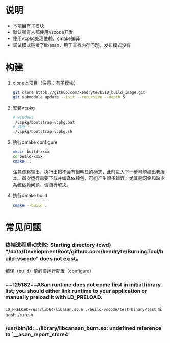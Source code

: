 # 说明
* 本项目有子模块
* 默认所有人都使用vscode开发
* 使用vcpkg处理依赖、cmake编译
* 调试模式链接了libasan，用于查找内存问题，发布模式没有

# 构建
1. clone本项目（注意：有子模块）    
	```bash
	git clone https://github.com/kendryte/k510_build_image.git
	git submodule update --init --recursive --depth 5
	```
	
1. 安装vcpkg    
	```bash
	# windows
	./vcpkg/bootstrap-vcpkg.bat
	# 其他
	./vcpkg/bootstrap-vcpkg.sh
	```

1. 执行cmake configure
	```bash
	mkdir build-xxxx
	cd build-xxxx
	cmake ..
	```
	注意观察输出，执行出错不会有很明显的标志，此时进入下一步可能编出老版本。首次运行需要下载并编译依赖包，可能产生很多错误，尤其是网络和缺少系统依赖问题，请自行解决。


1. 执行cmake build
	```bash
	cmake --build .

# 常见问题
### 终端进程启动失败: Starting directory (cwd) "/data/DevelopmentRoot/github.com/kendryte/BurningTool/build-vscode" does not exist。
编译（build）前必须运行配置（configure）

### ==125182==ASan runtime does not come first in initial library list; you should either link runtime to your application or manually preload it with LD_PRELOAD.

`LD_PRELOAD=/usr/lib64/libasan.so.6 ./build-vscode/test-binary/test`
或
bash ./run.sh

### /usr/bin/ld: ../library/libcanaan_burn.so: undefined reference to `__asan_report_store4'
